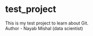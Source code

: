 # test_project
This is my test project to learn about Git. 
<br>
Author - Nayab Mishal (data scientist)
